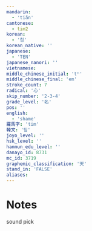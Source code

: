 ```yaml
---
mandarin:
  - 'tiǎn'
cantonese:
  - tim2
korean:
  - '첨'
korean_native: ''
japanese:
  - 'TEN'
japanese_nanori: ''
vietnamese:
middle_chinese_initial: 'tʰ'
middle_chinese_final: 'em'
stroke_count: 7
radical: '心'
skip_number: '2-3-4'
grade_level: '名'
pos: ''
english:
  - 'shame'
羅馬字: 'tim'
韓文: '팀'
joyo_level: ''
hsk_level: ''
hanmun_edu_level: ''
danayo_id: 8731
mc_id: 3719
graphemic_classification: '天'
stand_in: 'FALSE'
aliases:
---
```


# Notes
sound pick
